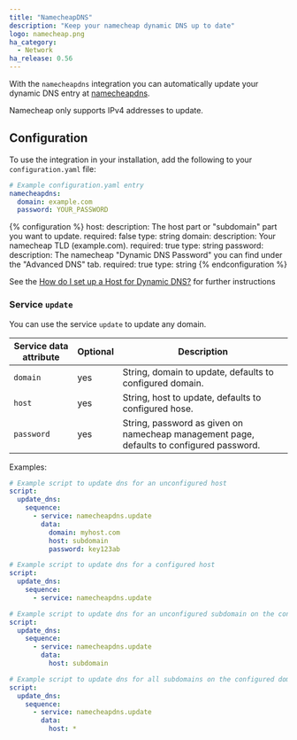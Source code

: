 ```yaml
---
title: "NamecheapDNS"
description: "Keep your namecheap dynamic DNS up to date"
logo: namecheap.png
ha_category:
  - Network
ha_release: 0.56
---
```


With the `namecheapdns` integration you can automatically update your dynamic DNS entry at [namecheapdns](https://www.namecheap.com/store/domains/freedns/).

<div class='note warning'>
Namecheap only supports IPv4 addresses to update.
</div>

## Configuration

To use the integration in your installation, add the following to your `configuration.yaml` file:

```yaml
# Example configuration.yaml entry
namecheapdns:
  domain: example.com
  password: YOUR_PASSWORD
```

{% configuration %}
  host:
    description: The host part or "subdomain" part you want to update.
    required: false
    type: string
  domain:
    description: Your namecheap TLD (example.com).
    required: true
    type: string
  password:
    description: The namecheap "Dynamic DNS Password" you can find under the "Advanced DNS" tab.
    required: true
    type: string
{% endconfiguration %}

See the [How do I set up a Host for Dynamic DNS?](https://www.namecheap.com/support/knowledgebase/article.aspx/43/11/how-do-i-set-up-a-host-for-dynamic-dns) for further instructions

### Service `update`

You can use the service `update` to update any domain.

| Service data attribute | Optional | Description |
| ---------------------- | -------- | ----------- |
| `domain` | yes | String, domain to update, defaults to configured domain.
| `host` | yes | String, host to update, defaults to configured hose.
| `password` | yes | String, password as given on namecheap management page, defaults to configured password.

Examples:

```yaml
# Example script to update dns for an unconfigured host
script:
  update_dns:
    sequence:
      - service: namecheapdns.update
        data:
          domain: myhost.com
          host: subdomain
          password: key123ab
```

```yaml
# Example script to update dns for a configured host
script:
  update_dns:
    sequence:
      - service: namecheapdns.update
```

```yaml
# Example script to update dns for an unconfigured subdomain on the configured domain
script:
  update_dns:
    sequence:
      - service: namecheapdns.update
        data:
          host: subdomain
```

```yaml
# Example script to update dns for all subdomains on the configured domain
script:
  update_dns:
    sequence:
      - service: namecheapdns.update
        data:
          host: *
```
